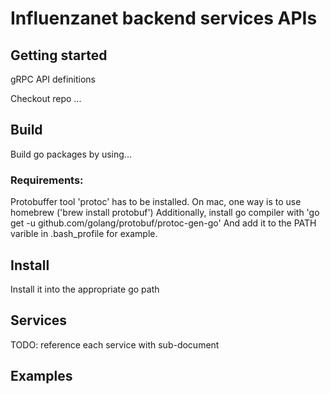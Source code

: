 # Influenzanet backend services APIs 

## Getting started
gRPC API definitions

Checkout repo ...

## Build
Build go packages by using...

### Requirements:
Protobuffer tool 'protoc' has to be installed. On mac, one way is to use homebrew ('brew install protobuf')
Additionally, install go compiler with 'go get -u github.com/golang/protobuf/protoc-gen-go'
And add it to the PATH varible in .bash_profile for example.

## Install
Install it into the appropriate go path

## Services
TODO: reference each service with sub-document

## Examples